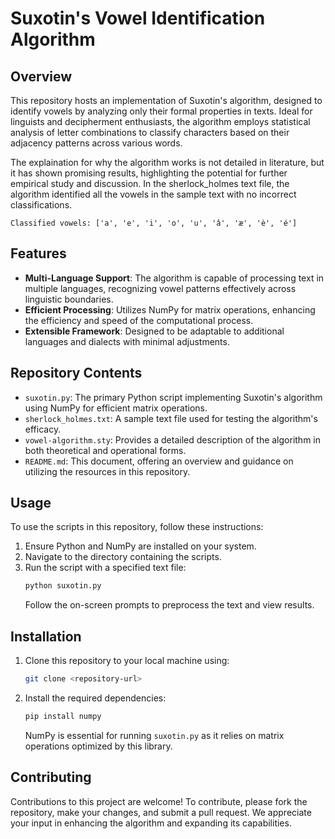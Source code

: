 # Suxotin's Vowel Identification Algorithm

## Overview
This repository hosts an implementation of Suxotin's algorithm, designed to identify vowels by analyzing only their formal properties in texts. Ideal for linguists and decipherment enthusiasts, the algorithm employs statistical analysis of letter combinations to classify characters based on their adjacency patterns across various words.

The explaination for why the algorithm works is not detailed in literature, but it has shown promising results, highlighting the potential for further empirical study and discussion. In the sherlock_holmes text file, the algorithm identified all the vowels in the sample text with no incorrect classifications.

`Classified vowels: ['a', 'e', 'i', 'o', 'u', 'â', 'æ', 'è', 'é']`

## Features
- **Multi-Language Support**: The algorithm is capable of processing text in multiple languages, recognizing vowel patterns effectively across linguistic boundaries.
- **Efficient Processing**: Utilizes NumPy for matrix operations, enhancing the efficiency and speed of the computational process.
- **Extensible Framework**: Designed to be adaptable to additional languages and dialects with minimal adjustments.

## Repository Contents
- `suxotin.py`: The primary Python script implementing Suxotin's algorithm using NumPy for efficient matrix operations.
- `sherlock_holmes.txt`: A sample text file used for testing the algorithm's efficacy.
- `vowel-algorithm.sty`: Provides a detailed description of the algorithm in both theoretical and operational forms.
- `README.md`: This document, offering an overview and guidance on utilizing the resources in this repository.

## Usage
To use the scripts in this repository, follow these instructions:
1. Ensure Python and NumPy are installed on your system.
2. Navigate to the directory containing the scripts.
3. Run the script with a specified text file:
   ```bash
   python suxotin.py
   ```
   Follow the on-screen prompts to preprocess the text and view results.

## Installation
1. Clone this repository to your local machine using:
   ```bash
   git clone <repository-url>
   ```
2. Install the required dependencies:
   ```bash
   pip install numpy
   ```
   NumPy is essential for running `suxotin.py` as it relies on matrix operations optimized by this library.

## Contributing
Contributions to this project are welcome! To contribute, please fork the repository, make your changes, and submit a pull request. We appreciate your input in enhancing the algorithm and expanding its capabilities.